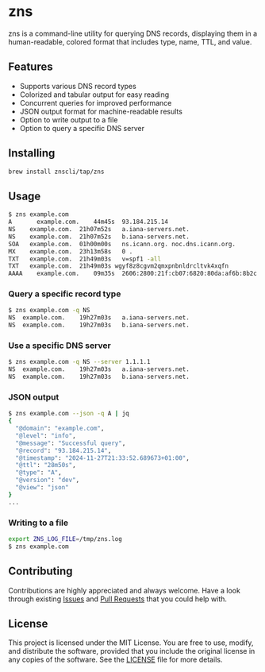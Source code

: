 # zns

zns is a command-line utility for querying DNS records, displaying them in a human-readable, colored format that includes type, name, TTL, and value.

## Features

* Supports various DNS record types
* Colorized and tabular output for easy reading
* Concurrent queries for improved performance
* JSON output format for machine-readable results
* Option to write output to a file
* Option to query a specific DNS server

## Installing

```sh
brew install znscli/tap/zns
```

## Usage

```sh
$ zns example.com
A	    example.com.	44m45s	93.184.215.14
NS	  example.com.	21h07m52s	a.iana-servers.net.
NS	  example.com.	21h07m52s	b.iana-servers.net.
SOA	  example.com.	01h00m00s	ns.icann.org. noc.dns.icann.org.
MX	  example.com.	23h13m58s	0 .
TXT	  example.com.	21h49m03s	v=spf1 -all
TXT	  example.com.	21h49m03s wgyf8z8cgvm2qmxpnbnldrcltvk4xqfn
AAAA	example.com.	09m35s	2606:2800:21f:cb07:6820:80da:af6b:8b2c
```

### Query a specific record type

```sh
$ zns example.com -q NS
NS	example.com.	19h27m03s	a.iana-servers.net.
NS	example.com.	19h27m03s	b.iana-servers.net.
```

### Use a specific DNS server

```sh
$ zns example.com -q NS --server 1.1.1.1
NS	example.com.	19h27m03s	a.iana-servers.net.
NS	example.com.	19h27m03s	b.iana-servers.net.
```

### JSON output

```sh
$ zns example.com --json -q A | jq
{
  "@domain": "example.com",
  "@level": "info",
  "@message": "Successful query",
  "@record": "93.184.215.14",
  "@timestamp": "2024-11-27T21:33:52.689673+01:00",
  "@ttl": "28m50s",
  "@type": "A",
  "@version": "dev",
  "@view": "json"
}
...
```

### Writing to a file

```sh
export ZNS_LOG_FILE=/tmp/zns.log
$ zns example.com
```

## Contributing

Contributions are highly appreciated and always welcome.
Have a look through existing [Issues](https://github.com/znscli/zns/issues) and [Pull Requests](https://github.com/znscli/zns/pulls) that you could help with.

## License

This project is licensed under the MIT License. You are free to use, modify, and distribute the software, provided that you include the original license in any copies of the software. See the [LICENSE](LICENSE) file for more details.

